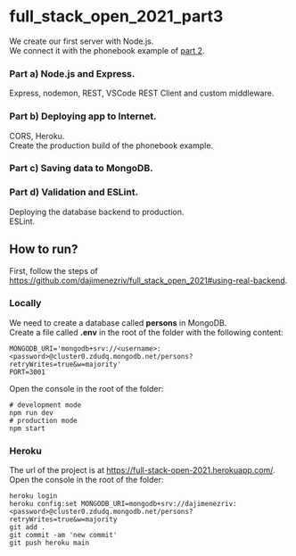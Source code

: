# full_stack_open_2021_part3
 
We create our first server with Node.js.<br>
We connect it with the phonebook example of [part 2](https://github.com/dajimenezriv/full_stack_open_2021).

### Part a) Node.js and Express.
Express, nodemon, REST, VSCode REST Client and custom middleware.

### Part b) Deploying app to Internet.
CORS, Heroku.<br>
Create the production build of the phonebook example.

### Part c) Saving data to MongoDB.

### Part d) Validation and ESLint.
Deploying the database backend to production.<br>
ESLint.

## How to run?

First, follow the steps of https://github.com/dajimenezriv/full_stack_open_2021#using-real-backend.

### Locally

We need to create a database called <b>persons</b> in MongoDB.<br>
Create a file called <b>.env</b> in the root of the folder with the following content:

```
MONGODB_URI='mongodb+srv://<username>:<password>@cluster0.zdudq.mongodb.net/persons?retryWrites=true&w=majority'
PORT=3001
```

Open the console in the root of the folder:

```console
# development mode
npm run dev
# production mode
npm start
```

### Heroku

The url of the project is at https://full-stack-open-2021.herokuapp.com/.
Open the console in the root of the folder:

```console
heroku login
heroku config:set MONGODB_URI=mongodb+srv://dajimenezriv:<password>@cluster0.zdudq.mongodb.net/persons?retryWrites=true&w=majority
git add .
git commit -am 'new commit'
git push heroku main
```
